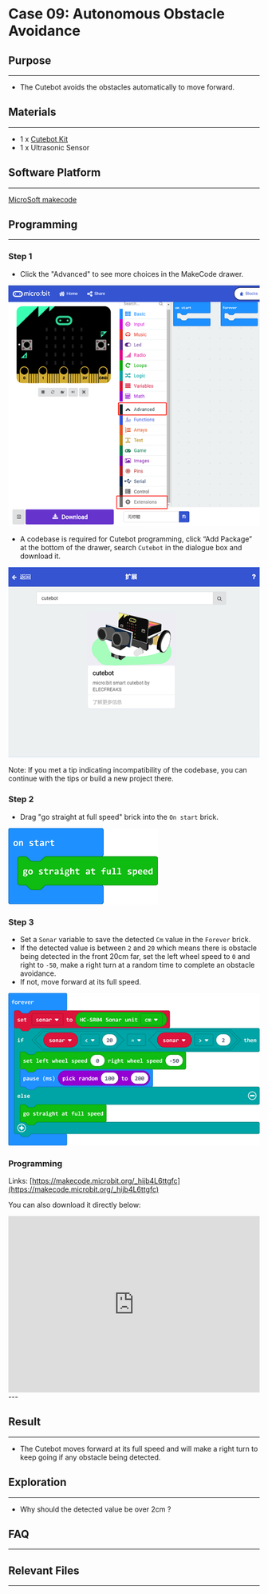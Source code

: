 # Case 09: Autonomous Obstacle Avoidance

## Purpose
---
- The Cutebot avoids the obstacles automatically to move forward.

## Materials 
---
- 1 x [Cutebot Kit](https://www.elecfreaks.com/micro-bit-smart-cutebot.html)
- 1 x Ultrasonic Sensor

## Software Platform 
---
[MicroSoft makecode](https://makecode.microbit.org/#)

## Programming
---
### Step 1

- Click the "Advanced" to see more choices in the MakeCode drawer.

![](./images/cutebot-pk-1.png)

- A codebase is required for Cutebot programming, click “Add Package” at the bottom of the drawer, search `Cutebot` in the dialogue box and download it.

![](./images/cutebot-pk-11.png)

Note: If you met a tip indicating incompatibility of the codebase, you can continue with the tips or build a new project there.

### Step 2

- Drag "go straight at full speed" brick into the `On start` brick.

![](./images/case_09_01.png)

### Step 3

- Set a `Sonar` variable to  save the detected `Cm` value in the `Forever` brick.
- If the detected value is between `2` and `20` which means there is obstacle being detected in the front 20cm far, set the left wheel speed to `0` and right to `-50`, make a right turn at a random time to complete an obstacle avoidance.
- If not, move forward at its full speed.

![](./images/case_09_02.png)


### Programming

Links: [https://makecode.microbit.org/_hijb4L6ttgfc](https://makecode.microbit.org/_hijb4L6ttgfc)

You can also download it directly below:

<div style="position:relative;height:0;padding-bottom:70%;overflow:hidden;">
<iframe style="position:absolute;top:0;left:0;width:100%;height:100%;" src="https://makecode.microbit.org/#pub:https://makecode.microbit.org/_hijb4L6ttgfc" frameborder="0" sandbox="allow-popups allow-forms allow-scripts allow-same-origin">
</iframe>
</div>  
---

## Result
---
- The Cutebot moves forward at its full speed and will make a right turn to keep going if any obstacle being detected.

## Exploration
---
- Why should the detected value be over 2cm ?

## FAQ

------

## Relevant Files

---
